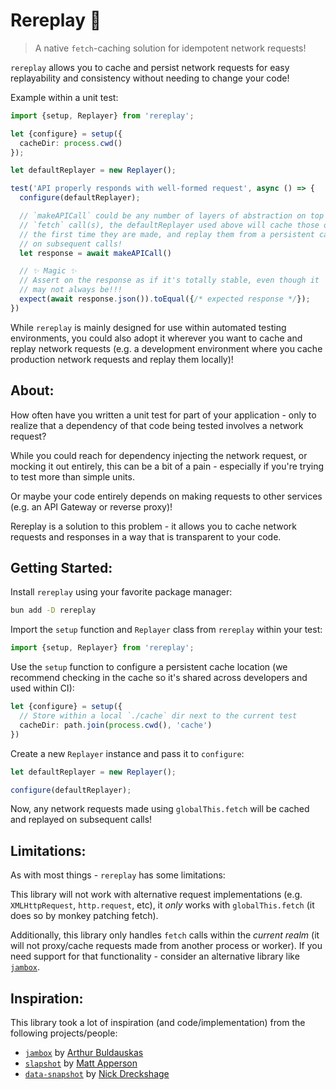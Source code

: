 # Rereplay 🔂

> A native `fetch`-caching solution for idempotent network requests!

`rereplay` allows you to cache and persist network requests for easy replayability and consistency without needing to change your code!

Example within a unit test:

```ts
import {setup, Replayer} from 'rereplay';

let {configure} = setup({
  cacheDir: process.cwd()
});

let defaultReplayer = new Replayer();

test('API properly responds with well-formed request', async () => {
  configure(defaultReplayer);

  // `makeAPICall` could be any number of layers of abstraction on top of
  // `fetch` call(s), the defaultReplayer used above will cache those on 
  // the first time they are made, and replay them from a persistent cache
  // on subsequent calls!
  let response = await makeAPICall()

  // ✨ Magic ✨
  // Assert on the response as if it's totally stable, even though it
  // may not always be!!!
  expect(await response.json()).toEqual({/* expected response */});
})
```

While `rereplay` is mainly designed for use within automated testing environments, you could also adopt it wherever you want to cache and replay network requests (e.g. a development environment where you cache production network requests and replay them locally)!

## About:

How often have you written a unit test for part of your application - only to realize that a dependency of that code being tested involves a network request?

While you could reach for dependency injecting the network request, or mocking it out entirely, this can be a bit of a pain - especially if you're trying to test more than simple units.

Or maybe your code entirely depends on making requests to other services (e.g. an API Gateway or reverse proxy)!

Rereplay is a solution to this problem - it allows you to cache network requests and responses in a way that is transparent to your code.

## Getting Started:

Install `rereplay` using your favorite package manager:

```sh
bun add -D rereplay
```

Import the `setup` function and `Replayer` class from `rereplay` within your test:

```ts
import {setup, Replayer} from 'rereplay';
```

Use the `setup` function to configure a persistent cache location (we recommend checking in the cache so it's shared across developers and used within CI):

```ts
let {configure} = setup({
  // Store within a local `./cache` dir next to the current test
  cacheDir: path.join(process.cwd(), 'cache')
})
```

Create a new `Replayer` instance and pass it to `configure`:

```ts
let defaultReplayer = new Replayer();

configure(defaultReplayer);
```

Now, any network requests made using `globalThis.fetch` will be cached and replayed on subsequent calls!

## Limitations:

As with most things - `rereplay` has some limitations:

This library will not work with alternative request implementations (e.g. `XMLHttpRequest`, `http.request`, etc), it _only_ works with `globalThis.fetch` (it does so by monkey patching fetch).

Additionally, this library only handles `fetch` calls within the _current realm_ (it will not proxy/cache requests made from another process or worker). If you need support for that functionality - consider an alternative library like [`jambox`](https://github.com/ballercat/jambox).

## Inspiration:

This library took a lot of inspiration (and code/implementation) from the following projects/people:

- [`jambox`](https://github.com/ballercat/jambox) by [Arthur Buldauskas](https://github.com/ballercat)
- [`slapshot`](https://github.com/mattapperson/slapshot) by [Matt Apperson](https://github.com/mattapperson)
- [`data-snapshot`](https://github.com/wayfair/data-snapshot) by [Nick Dreckshage](https://github.com/ndreckshage)

